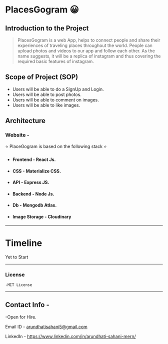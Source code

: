 # PlacesGogram :grinning:
## Introduction to the Project

> PlacesGogram is a web App, helps to connect people and share their experiences of traveling places throughout the world. People can upload photos and videos to our app and follow each other.  As the name suggests, it will be a replica of instagram and thus covering the required basic features of instagram.  


## Scope of Project (SOP)

* Users will be able to do a SignUp and Login.
* Users will be able to post photos.
* Users will be able to comment on images.
* Users will be able to like images.

## Architecture

### Website -  
 :star: PlaceGogram is based on the following stack   :star:     

*  #### Frontend - React Js.

*   #### CSS - Materialize CSS.

*   #### API - Express JS.

*   #### Backend - Node Js.

*    #### Db - Mongodb Atlas.

*   #### Image Storage - Cloudinary

***

# Timeline


 Yet to Start

***

### License
    -MIT License

***

## Contact Info - 

-Open for Hire.

Email ID - arundhatisahani5@gmail.com

LinkedIn - https://www.linkedin.com/in/arundhati-sahani-mern/
